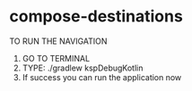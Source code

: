 # compose-destinations

TO RUN THE NAVIGATION 
1. GO TO TERMINAL
2. TYPE: ./gradlew kspDebugKotlin
3. If success you can run the application now